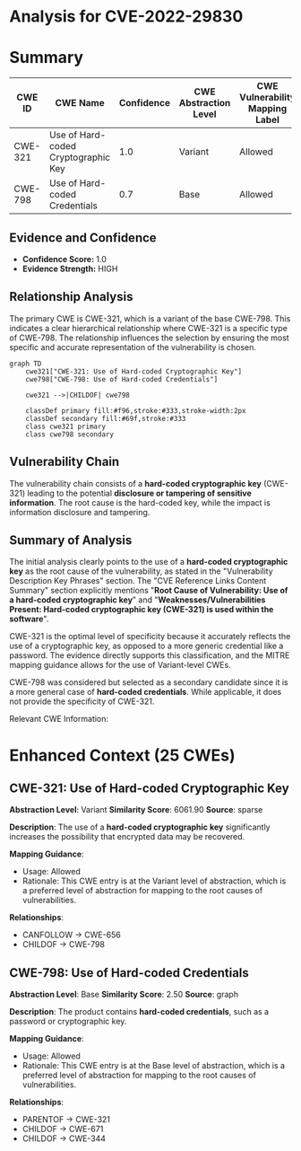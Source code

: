 # Analysis for CVE-2022-29830

# Summary
| CWE ID | CWE Name | Confidence | CWE Abstraction Level | CWE Vulnerability Mapping Label | CWE-Vulnerability Mapping Notes |
|---|---|---|---|---|---|
| CWE-321 | Use of Hard-coded Cryptographic Key | 1.0 | Variant | Allowed | Primary CWE |
| CWE-798 | Use of Hard-coded Credentials | 0.7 | Base | Allowed | Secondary Candidate |

## Evidence and Confidence

*   **Confidence Score:** 1.0
*   **Evidence Strength:** HIGH

## Relationship Analysis
The primary CWE is CWE-321, which is a variant of the base CWE-798. This indicates a clear hierarchical relationship where CWE-321 is a specific type of CWE-798. The relationship influences the selection by ensuring the most specific and accurate representation of the vulnerability is chosen.

```mermaid
graph TD
    cwe321["CWE-321: Use of Hard-coded Cryptographic Key"]
    cwe798["CWE-798: Use of Hard-coded Credentials"]

    cwe321 -->|CHILDOF| cwe798

    classDef primary fill:#f96,stroke:#333,stroke-width:2px
    classDef secondary fill:#69f,stroke:#333
    class cwe321 primary
    class cwe798 secondary
```

## Vulnerability Chain
The vulnerability chain consists of a **hard-coded cryptographic key** (CWE-321) leading to the potential **disclosure or tampering of sensitive information**. The root cause is the hard-coded key, while the impact is information disclosure and tampering.

## Summary of Analysis
The initial analysis clearly points to the use of a **hard-coded cryptographic key** as the root cause of the vulnerability, as stated in the "Vulnerability Description Key Phrases" section. The "CVE Reference Links Content Summary" section explicitly mentions "**Root Cause of Vulnerability: Use of a hard-coded cryptographic key**" and "**Weaknesses/Vulnerabilities Present: Hard-coded cryptographic key (CWE-321) is used within the software**".

CWE-321 is the optimal level of specificity because it accurately reflects the use of a cryptographic key, as opposed to a more generic credential like a password. The evidence directly supports this classification, and the MITRE mapping guidance allows for the use of Variant-level CWEs.

CWE-798 was considered but selected as a secondary candidate since it is a more general case of **hard-coded credentials**. While applicable, it does not provide the specificity of CWE-321.

Relevant CWE Information:

# Enhanced Context (25 CWEs)

## CWE-321: Use of Hard-coded Cryptographic Key
**Abstraction Level**: Variant
**Similarity Score**: 6061.90
**Source**: sparse

**Description**:
The use of a **hard-coded cryptographic key** significantly increases the possibility that encrypted data may be recovered.

**Mapping Guidance**:
- Usage: Allowed
- Rationale: This CWE entry is at the Variant level of abstraction, which is a preferred level of abstraction for mapping to the root causes of vulnerabilities.

**Relationships**:
- CANFOLLOW -> CWE-656
- CHILDOF -> CWE-798

## CWE-798: Use of Hard-coded Credentials
**Abstraction Level**: Base
**Similarity Score**: 2.50
**Source**: graph

**Description**:
The product contains **hard-coded credentials**, such as a password or cryptographic key.

**Mapping Guidance**:
- Usage: Allowed
- Rationale: This CWE entry is at the Base level of abstraction, which is a preferred level of abstraction for mapping to the root causes of vulnerabilities.

**Relationships**:
- PARENTOF -> CWE-321
- CHILDOF -> CWE-671
- CHILDOF -> CWE-344